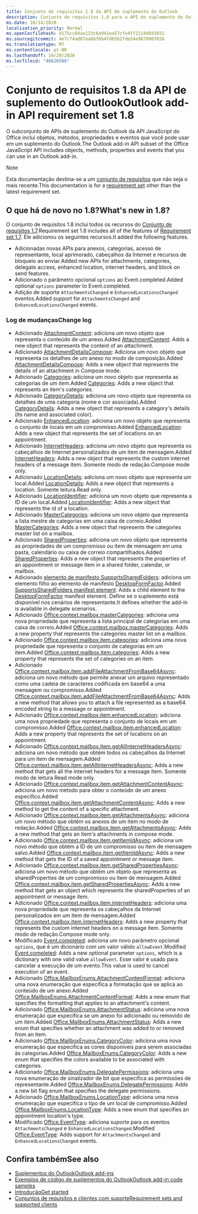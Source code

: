 ```yaml
---
title: Conjunto de requisitos 1.8 da API de suplemento do Outlook
description: Conjunto de requisitos 1,8 para a API do suplemento do Outlook.
ms.date: 10/14/2020
localization_priority: Normal
ms.openlocfilehash: d175cc84aa123c6a941ea57cfe4ff2114d693d32
ms.sourcegitcommit: 4e7c74ad67ea8bf6b47d65b2fde54a967090f65b
ms.translationtype: MT
ms.contentlocale: pt-BR
ms.lasthandoff: 10/20/2020
ms.locfileid: "48626586"
---
```

# <a name="outlook-add-in-api-requirement-set-18"></a><span data-ttu-id="6bbfa-103">Conjunto de requisitos 1.8 da API de suplemento do Outlook</span><span class="sxs-lookup"><span data-stu-id="6bbfa-103">Outlook add-in API requirement set 1.8</span></span>

<span data-ttu-id="6bbfa-104">O subconjunto de APIs de suplemento do Outlook da API JavaScript do Office inclui objetos, métodos, propriedades e eventos que você pode usar em um suplemento do Outlook.</span><span class="sxs-lookup"><span data-stu-id="6bbfa-104">The Outlook add-in API subset of the Office JavaScript API includes objects, methods, properties and events that you can use in an Outlook add-in.</span></span>

> [!NOTE]
> <span data-ttu-id="6bbfa-105">Esta documentação destina-se a um [conjunto de requisitos](../../requirement-sets/outlook-api-requirement-sets.md) que não seja o mais recente.</span><span class="sxs-lookup"><span data-stu-id="6bbfa-105">This documentation is for a [requirement set](../../requirement-sets/outlook-api-requirement-sets.md) other than the latest requirement set.</span></span>

## <a name="whats-new-in-18"></a><span data-ttu-id="6bbfa-106">O que há de novo no 1.8?</span><span class="sxs-lookup"><span data-stu-id="6bbfa-106">What's new in 1.8?</span></span>

<span data-ttu-id="6bbfa-107">O conjunto de requisitos 1.8 inclui todos os recursos do [Conjunto de requisitos 1.7](../requirement-set-1.7/outlook-requirement-set-1.7.md).</span><span class="sxs-lookup"><span data-stu-id="6bbfa-107">Requirement set 1.8 includes all of the features of [Requirement set 1.7](../requirement-set-1.7/outlook-requirement-set-1.7.md).</span></span> <span data-ttu-id="6bbfa-108">Ele adicionou os seguintes recursos.</span><span class="sxs-lookup"><span data-stu-id="6bbfa-108">It added the following features.</span></span>

- <span data-ttu-id="6bbfa-109">Adicionadas novas APIs para anexos, categorias, acesso de representante, local aprimorado, cabeçalhos da Internet e recursos de bloqueio ao enviar.</span><span class="sxs-lookup"><span data-stu-id="6bbfa-109">Added new APIs for attachments, categories, delegate access, enhanced location, internet headers, and block on send features.</span></span>
- <span data-ttu-id="6bbfa-110">Adicionado o parâmetro opcional `options` ao Event.completed.</span><span class="sxs-lookup"><span data-stu-id="6bbfa-110">Added optional `options` parameter to Event.completed.</span></span>
- <span data-ttu-id="6bbfa-111">Adição de suporte `AttachmentsChanged` e `EnhancedLocationsChanged` eventos.</span><span class="sxs-lookup"><span data-stu-id="6bbfa-111">Added support for `AttachmentsChanged` and `EnhancedLocationsChanged` events.</span></span>

### <a name="change-log"></a><span data-ttu-id="6bbfa-112">Log de mudanças</span><span class="sxs-lookup"><span data-stu-id="6bbfa-112">Change log</span></span>

- <span data-ttu-id="6bbfa-113">Adicionado [AttachmentContent](/javascript/api/outlook/office.attachmentcontent?view=outlook-js-1.8&preserve-view=true): adiciona um novo objeto que representa o conteúdo de um anexo.</span><span class="sxs-lookup"><span data-stu-id="6bbfa-113">Added [AttachmentContent](/javascript/api/outlook/office.attachmentcontent?view=outlook-js-1.8&preserve-view=true): Adds a new object that represents the content of an attachment.</span></span>
- <span data-ttu-id="6bbfa-114">Adicionado [AttachmentDetailsCompose](/javascript/api/outlook/office.attachmentdetailscompose?view=outlook-js-1.8&preserve-view=true): Adiciona um novo objeto que representa os detalhes de um anexo no modo de composição.</span><span class="sxs-lookup"><span data-stu-id="6bbfa-114">Added [AttachmentDetailsCompose](/javascript/api/outlook/office.attachmentdetailscompose?view=outlook-js-1.8&preserve-view=true): Adds a new object that represents the details of an attachment in Compose mode.</span></span>
- <span data-ttu-id="6bbfa-115">Adicionado [Categories](/javascript/api/outlook/office.categories?view=outlook-js-1.8&preserve-view=true): adiciona um novo objeto que representa as categorias de um item.</span><span class="sxs-lookup"><span data-stu-id="6bbfa-115">Added [Categories](/javascript/api/outlook/office.categories?view=outlook-js-1.8&preserve-view=true): Adds a new object that represents an item's categories.</span></span>
- <span data-ttu-id="6bbfa-116">Adicionado [CategoryDetails](/javascript/api/outlook/office.categorydetails?view=outlook-js-1.8&preserve-view=true): adiciona um novo objeto que representa os detalhes de uma categoria (nome e cor associada).</span><span class="sxs-lookup"><span data-stu-id="6bbfa-116">Added [CategoryDetails](/javascript/api/outlook/office.categorydetails?view=outlook-js-1.8&preserve-view=true): Adds a new object that represents a category's details (its name and associated color).</span></span>
- <span data-ttu-id="6bbfa-117">Adicionado [EnhancedLocation](/javascript/api/outlook/office.enhancedlocation?view=outlook-js-1.8&preserve-view=true): adiciona um novo objeto que representa o conjunto de locais em um compromisso.</span><span class="sxs-lookup"><span data-stu-id="6bbfa-117">Added [EnhancedLocation](/javascript/api/outlook/office.enhancedlocation?view=outlook-js-1.8&preserve-view=true): Adds a new object that represents the set of locations on an appointment.</span></span>
- <span data-ttu-id="6bbfa-118">Adicionado [InternetHeaders](/javascript/api/outlook/office.internetheaders?view=outlook-js-1.8&preserve-view=true): adiciona um novo objeto que representa os cabeçalhos de Internet personalizados de um item de mensagem.</span><span class="sxs-lookup"><span data-stu-id="6bbfa-118">Added [InternetHeaders](/javascript/api/outlook/office.internetheaders?view=outlook-js-1.8&preserve-view=true): Adds a new object that represents the custom internet headers of a message item.</span></span> <span data-ttu-id="6bbfa-119">Somente modo de redação.</span><span class="sxs-lookup"><span data-stu-id="6bbfa-119">Compose mode only.</span></span>
- <span data-ttu-id="6bbfa-120">Adicionado [LocationDetails](/javascript/api/outlook/office.locationdetails?view=outlook-js-1.8&preserve-view=true): adiciona um novo objeto que representa um local.</span><span class="sxs-lookup"><span data-stu-id="6bbfa-120">Added [LocationDetails](/javascript/api/outlook/office.locationdetails?view=outlook-js-1.8&preserve-view=true): Adds a new object that represents a location.</span></span> <span data-ttu-id="6bbfa-121">Somente leitura.</span><span class="sxs-lookup"><span data-stu-id="6bbfa-121">Read only.</span></span>
- <span data-ttu-id="6bbfa-122">Adicionado [LocationIdentifier](/javascript/api/outlook/office.locationidentifier?view=outlook-js-1.8&preserve-view=true): adiciona um novo objeto que representa a ID de um local.</span><span class="sxs-lookup"><span data-stu-id="6bbfa-122">Added [LocationIdentifier](/javascript/api/outlook/office.locationidentifier?view=outlook-js-1.8&preserve-view=true): Adds a new object that represents the id of a location.</span></span>
- <span data-ttu-id="6bbfa-123">Adicionado [MasterCategories](/javascript/api/outlook/office.mastercategories?view=outlook-js-1.8&preserve-view=true): adiciona um novo objeto que representa a lista mestre de categorias em uma caixa de correio.</span><span class="sxs-lookup"><span data-stu-id="6bbfa-123">Added [MasterCategories](/javascript/api/outlook/office.mastercategories?view=outlook-js-1.8&preserve-view=true): Adds a new object that represents the categories master list on a mailbox.</span></span>
- <span data-ttu-id="6bbfa-124">Adicionado [SharedProperties](/javascript/api/outlook/office.sharedproperties?view=outlook-js-1.8&preserve-view=true): adiciona um novo objeto que representa as propriedades de um compromisso ou item de mensagem em uma pasta, calendário ou caixa de correio compartilhados.</span><span class="sxs-lookup"><span data-stu-id="6bbfa-124">Added [SharedProperties](/javascript/api/outlook/office.sharedproperties?view=outlook-js-1.8&preserve-view=true): Adds a new object that represents the properties of an appointment or message item in a shared folder, calendar, or mailbox.</span></span>
- <span data-ttu-id="6bbfa-125">Adicionado [elemento de manifesto SupportsSharedFolders](../../manifest/supportssharedfolders.md): adiciona um elemento filho ao elemento de manifesto [DesktopFormFactor](../../manifest/desktopformfactor.md).</span><span class="sxs-lookup"><span data-stu-id="6bbfa-125">Added [SupportsSharedFolders manifest element](../../manifest/supportssharedfolders.md): Adds a child element to the [DesktopFormFactor](../../manifest/desktopformfactor.md) manifest element.</span></span> <span data-ttu-id="6bbfa-126">Define se o suplemento está disponível nos cenários de representante.</span><span class="sxs-lookup"><span data-stu-id="6bbfa-126">It defines whether the add-in is available in delegate scenarios.</span></span>
- <span data-ttu-id="6bbfa-127">Adicionado [Office.context.mailbox.masterCategories](office.context.mailbox.md#properties): adiciona uma nova propriedade que representa a lista principal de categorias em uma caixa de correio.</span><span class="sxs-lookup"><span data-stu-id="6bbfa-127">Added [Office.context.mailbox.masterCategories](office.context.mailbox.md#properties): Adds a new property that represents the categories master list on a mailbox.</span></span>
- <span data-ttu-id="6bbfa-128">Adicionado [Office.context.mailbox.item.categories](office.context.mailbox.item.md#properties): adiciona uma nova propriedade que representa o conjunto de categorias em um item.</span><span class="sxs-lookup"><span data-stu-id="6bbfa-128">Added [Office.context.mailbox.item.categories](office.context.mailbox.item.md#properties): Adds a new property that represents the set of categories on an item.</span></span>
- <span data-ttu-id="6bbfa-129">Adicionado [Office.context.mailbox.item.addFileAttachmentFromBase64Async](office.context.mailbox.item.md#methods): adiciona um novo método que permite anexar um arquivo representado como uma cadeia de caracteres codificada em base64 a uma mensagem ou compromisso.</span><span class="sxs-lookup"><span data-stu-id="6bbfa-129">Added [Office.context.mailbox.item.addFileAttachmentFromBase64Async](office.context.mailbox.item.md#methods): Adds a new method that allows you to attach a file represented as a base64 encoded string to a message or appointment.</span></span>
- <span data-ttu-id="6bbfa-130">Adicionado [Office.context.mailbox.item.enhancedLocation](office.context.mailbox.item.md#properties): adiciona uma nova propriedade que representa o conjunto de locais em um compromisso.</span><span class="sxs-lookup"><span data-stu-id="6bbfa-130">Added [Office.context.mailbox.item.enhancedLocation](office.context.mailbox.item.md#properties): Adds a new property that represents the set of locations on an appointment.</span></span>
- <span data-ttu-id="6bbfa-131">Adicionado [Office.context.mailbox.item.getAllInternetHeadersAsync](office.context.mailbox.item.md#methods): adiciona um novo método que obtém todos os cabeçalhos da Internet para um item de mensagem.</span><span class="sxs-lookup"><span data-stu-id="6bbfa-131">Added [Office.context.mailbox.item.getAllInternetHeadersAsync](office.context.mailbox.item.md#methods): Adds a new method that gets all the internet headers for a message item.</span></span> <span data-ttu-id="6bbfa-132">Somente modo de leitura.</span><span class="sxs-lookup"><span data-stu-id="6bbfa-132">Read mode only.</span></span>
- <span data-ttu-id="6bbfa-133">Adicionado [Office.context.mailbox.item.getAttachmentContentAsync](office.context.mailbox.item.md#methods): adiciona um novo método para obter o conteúdo de um anexo específico.</span><span class="sxs-lookup"><span data-stu-id="6bbfa-133">Added [Office.context.mailbox.item.getAttachmentContentAsync](office.context.mailbox.item.md#methods): Adds a new method to get the content of a specific attachment.</span></span>
- <span data-ttu-id="6bbfa-134">Adicionado [Office.context.mailbox.item.getAttachmentsAsync](office.context.mailbox.item.md#methods): adiciona um novo método que obtém os anexos de um item no modo de redação.</span><span class="sxs-lookup"><span data-stu-id="6bbfa-134">Added [Office.context.mailbox.item.getAttachmentsAsync](office.context.mailbox.item.md#methods): Adds a new method that gets an item's attachments in compose mode.</span></span>
- <span data-ttu-id="6bbfa-135">Adicionado [Office.context.mailbox.item.getItemIdAsync](office.context.mailbox.item.md#methods): adiciona um novo método que obtém a ID de um compromisso ou item de mensagem salvo.</span><span class="sxs-lookup"><span data-stu-id="6bbfa-135">Added [Office.context.mailbox.item.getItemIdAsync](office.context.mailbox.item.md#methods): Adds a new method that gets the ID of a saved appointment or message item.</span></span>
- <span data-ttu-id="6bbfa-136">Adicionado [Office.context.mailbox.item.getSharedPropertiesAsync](office.context.mailbox.item.md#methods): adiciona um novo método que obtém um objeto que representa as sharedProperties de um compromisso ou item de mensagem.</span><span class="sxs-lookup"><span data-stu-id="6bbfa-136">Added [Office.context.mailbox.item.getSharedPropertiesAsync](office.context.mailbox.item.md#methods): Adds a new method that gets an object which represents the sharedProperties of an appointment or message item.</span></span>
- <span data-ttu-id="6bbfa-137">Adicionado [Office.context.mailbox.item.internetHeaders](office.context.mailbox.item.md#properties): adiciona uma nova propriedade que representa os cabeçalhos da Internet personalizados em um item de mensagem.</span><span class="sxs-lookup"><span data-stu-id="6bbfa-137">Added [Office.context.mailbox.item.internetHeaders](office.context.mailbox.item.md#properties): Adds a new property that represents the custom internet headers on a message item.</span></span> <span data-ttu-id="6bbfa-138">Somente modo de redação.</span><span class="sxs-lookup"><span data-stu-id="6bbfa-138">Compose mode only.</span></span>
- <span data-ttu-id="6bbfa-139">Modificado [Event.completed](/javascript/api/office/office.addincommands.event#completed-options-): adiciona um novo parâmetro opcional `options`, que é um dicionário com um valor válido `allowEvent`.</span><span class="sxs-lookup"><span data-stu-id="6bbfa-139">Modified [Event.completed](/javascript/api/office/office.addincommands.event#completed-options-): Adds a new optional parameter `options`, which is a dictionary with one valid value `allowEvent`.</span></span> <span data-ttu-id="6bbfa-140">Esse valor é usado para cancelar a execução de um evento.</span><span class="sxs-lookup"><span data-stu-id="6bbfa-140">This value is used to cancel execution of an event.</span></span>
- <span data-ttu-id="6bbfa-141">Adicionado [Office.MailboxEnums.AttachmentContentFormat](/javascript/api/outlook/office.mailboxenums.attachmentcontentformat?view=outlook-js-1.8&preserve-view=true): adiciona uma nova enumeração que especifica a formatação que se aplica ao conteúdo de um anexo.</span><span class="sxs-lookup"><span data-stu-id="6bbfa-141">Added [Office.MailboxEnums.AttachmentContentFormat](/javascript/api/outlook/office.mailboxenums.attachmentcontentformat?view=outlook-js-1.8&preserve-view=true): Adds a new enum that specifies the formatting that applies to an attachment's content.</span></span>
- <span data-ttu-id="6bbfa-142">Adicionado [Office.MailboxEnums.AttachmentStatus](/javascript/api/outlook/office.mailboxenums.attachmentstatus?view=outlook-js-1.8&preserve-view=true): adiciona uma nova enumeração que especifica se um anexo foi adicionado ou removido de um item.</span><span class="sxs-lookup"><span data-stu-id="6bbfa-142">Added [Office.MailboxEnums.AttachmentStatus](/javascript/api/outlook/office.mailboxenums.attachmentstatus?view=outlook-js-1.8&preserve-view=true): Adds a new enum that specifies whether an attachment was added to or removed from an item.</span></span>
- <span data-ttu-id="6bbfa-143">Adicionado [Office.MailboxEnums.CategoryColor](/javascript/api/outlook/office.mailboxenums.categorycolor?view=outlook-js-1.8&preserve-view=true): adiciona uma nova enumeração que especifica as cores disponíveis para serem associadas às categorias.</span><span class="sxs-lookup"><span data-stu-id="6bbfa-143">Added [Office.MailboxEnums.CategoryColor](/javascript/api/outlook/office.mailboxenums.categorycolor?view=outlook-js-1.8&preserve-view=true): Adds a new enum that specifies the colors available to be associated with categories.</span></span>
- <span data-ttu-id="6bbfa-144">Adicionado [Office.MailboxEnums.DelegatePermissions](/javascript/api/outlook/office.mailboxenums.delegatepermissions?view=outlook-js-1.8&preserve-view=true): adiciona uma nova enumeração de sinalizador de bit que especifica as permissões de representante.</span><span class="sxs-lookup"><span data-stu-id="6bbfa-144">Added [Office.MailboxEnums.DelegatePermissions](/javascript/api/outlook/office.mailboxenums.delegatepermissions?view=outlook-js-1.8&preserve-view=true): Adds a new bit flag enum that specifies the delegate permissions.</span></span>
- <span data-ttu-id="6bbfa-145">Adicionado [Office.MailboxEnums.LocationType](/javascript/api/outlook/office.mailboxenums.locationtype?view=outlook-js-1.8&preserve-view=true): adiciona uma nova enumeração que especifica o tipo de um local de compromisso.</span><span class="sxs-lookup"><span data-stu-id="6bbfa-145">Added [Office.MailboxEnums.LocationType](/javascript/api/outlook/office.mailboxenums.locationtype?view=outlook-js-1.8&preserve-view=true): Adds a new enum that specifies an appointment location's type.</span></span>
- <span data-ttu-id="6bbfa-146">Modificado [Office.EventType](/javascript/api/office/office.eventtype): adiciona suporte para os eventos `AttachmentsChanged` e `EnhancedLocationsChanged`.</span><span class="sxs-lookup"><span data-stu-id="6bbfa-146">Modified [Office.EventType](/javascript/api/office/office.eventtype): Adds support for `AttachmentsChanged` and `EnhancedLocationsChanged` events.</span></span>

## <a name="see-also"></a><span data-ttu-id="6bbfa-147">Confira também</span><span class="sxs-lookup"><span data-stu-id="6bbfa-147">See also</span></span>

- [<span data-ttu-id="6bbfa-148">Suplementos do Outlook</span><span class="sxs-lookup"><span data-stu-id="6bbfa-148">Outlook add-ins</span></span>](../../../outlook/outlook-add-ins-overview.md)
- [<span data-ttu-id="6bbfa-149">Exemplos de código de suplementos do Outlook</span><span class="sxs-lookup"><span data-stu-id="6bbfa-149">Outlook add-in code samples</span></span>](https://developer.microsoft.com/outlook/gallery/?filterBy=Outlook,Samples,Add-ins)
- [<span data-ttu-id="6bbfa-150">Introdução</span><span class="sxs-lookup"><span data-stu-id="6bbfa-150">Get started</span></span>](../../../quickstarts/outlook-quickstart.md)
- [<span data-ttu-id="6bbfa-151">Conjuntos de requisitos e clientes com suporte</span><span class="sxs-lookup"><span data-stu-id="6bbfa-151">Requirement sets and supported clients</span></span>](../../requirement-sets/outlook-api-requirement-sets.md)
